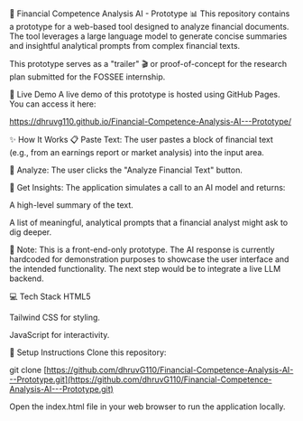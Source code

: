 🤖 Financial Competence Analysis AI - Prototype 📊
This repository contains a prototype for a web-based tool designed to analyze financial documents. The tool leverages a large language model to generate concise summaries and insightful analytical prompts from complex financial texts.

This prototype serves as a "trailer" 🎬 or proof-of-concept for the research plan submitted for the FOSSEE internship.

🚀 Live Demo
A live demo of this prototype is hosted using GitHub Pages. You can access it here:

https://dhruvg110.github.io/Financial-Competence-Analysis-AI---Prototype/

✨ How It Works
📋 Paste Text: The user pastes a block of financial text (e.g., from an earnings report or market analysis) into the input area.

🔎 Analyze: The user clicks the "Analyze Financial Text" button.

🎯 Get Insights: The application simulates a call to an AI model and returns:

A high-level summary of the text.

A list of meaningful, analytical prompts that a financial analyst might ask to dig deeper.

📝 Note: This is a front-end-only prototype. The AI response is currently hardcoded for demonstration purposes to showcase the user interface and the intended functionality. The next step would be to integrate a live LLM backend.

💻 Tech Stack
HTML5

Tailwind CSS for styling.

JavaScript for interactivity.

🔧 Setup Instructions
Clone this repository:

git clone [https://github.com/dhruvG110/Financial-Competence-Analysis-AI---Prototype.git](https://github.com/dhruvG110/Financial-Competence-Analysis-AI---Prototype.git)

Open the index.html file in your web browser to run the application locally.
